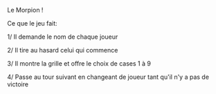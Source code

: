 Le Morpion !

Ce que le jeu fait:

1/ Il demande le nom de chaque joueur

2/ Il tire au hasard celui qui commence

3/ Il montre la grille et offre le choix de cases 1 à 9

4/ Passe au tour suivant en changeant de joueur tant qu'il n'y a pas de victoire